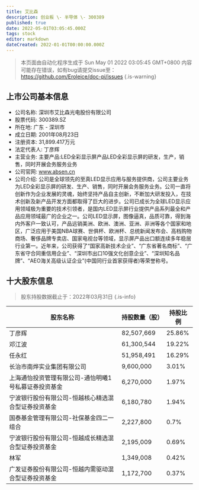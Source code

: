 ```yaml
---
title: 艾比森
description: 创业板 \- 半导体 \- 300389
published: true
date: 2022-05-01T03:05:45.000Z
tags: stock
editor: markdown
dateCreated: 2022-01-01T00:00:00.000Z
---
```


> 本页面由自动化程序生成于 Sun May 01 2022 03:05:45 GMT+0800
> 内容可能存在错误，如有bug请提交issue至：https://github.com/Eroleice/doc-pi/issues
{.is-warning}

## 上市公司基本信息
- 公司名称: 深圳市艾比森光电股份有限公司
- 股票代码: 300389.SZ
- 所在地: 广东 - 深圳市
- 成立日期: 2001年08月23日
- 注册资本: 31,899.417万元
- 法定代表人: 丁彦辉
- 主营业务: 主要产品:LED全彩显示屏产品LED全彩显示屏的研发，生产，销售，同时开展会务服务业务
- 公司官网: www.absen.cn
- 公司介绍: 公司是全球领先的至真LED显示应用与服务提供商，公司主要业务为LED全彩显示屏的研发、生产、销售，同时开展会务服务业务。公司一直将创新作为企业发展的灵魂，始终坚持产品自主创新，不断加大研发投入，在技术创新及新产品开发方面都取得了巨大的进步。公司已成长为全球LED显示应用领域极为重要的技术引领者，是国内LED显示屏行业提供产品系列最全和产品应用领域最广的企业之一。公司LED显示屏，图像逼真，品质可靠，得到海内外客户一致认可，产品远销美洲、欧洲、澳洲、亚洲、非洲等各个国家和地区，广泛应用于美国NBA球赛、世俱杯、欧洲杯、总统新闻发布会、高档购物商场、奢侈品牌专卖店、国家电视台等领域，显示屏产品出口额连续多年稳居行业第一。近年来，公司获得了“国家高新技术企业”、“广东省著名商标”、“广东省守合同重信用企业”、“深圳市出口10强文化创意企业”、“深圳知名品牌”、“AEO海关高级认证企业”(中国同行业首家获得者)等荣誉称号。


## 十大股东信息
> 股东持股数据截止于：2022年03月31日
{.is-info}

| 股东名称 | 持股数量（股） | 持股比例 |
| --- | --- | --- |
| 丁彦辉 | 82,507,669 | 25.86% |
| 邓江波 | 61,300,544 | 19.22% |
| 任永红 | 51,958,491 | 16.29% |
| 长治市南烨实业集团有限公司 | 9,600,000 | 3.01% |
| 上海通怡投资管理有限公司-通怡明曦1号私募证券投资基金 | 6,270,000 | 1.97% |
| 宁波银行股份有限公司-恒越核心精选混合型证券投资基金 | 6,180,780 | 1.94% |
| 国泰基金管理有限公司-社保基金四二一组合 | 2,227,800 | 0.7% |
| 宁波银行股份有限公司-恒越成长精选混合型证券投资基金 | 2,195,009 | 0.69% |
| 林军 | 1,349,008 | 0.42% |
| 广发证券股份有限公司-恒越内需驱动混合型证券投资基金 | 1,172,700 | 0.37% |




